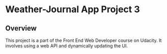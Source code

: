 # Weather-Journal App Project 3

## Overview
This project is a part of the Front End Web Developer course on Udacity. It involves using a web API and dynamically updating the UI.


